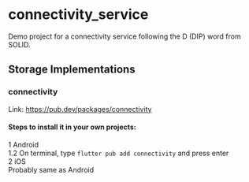# connectivity_service

Demo project for a connectivity service following the D (DIP) word from SOLID.

## Storage Implementations
### connectivity
Link: https://pub.dev/packages/connectivity
#### Steps to install it in your own projects:
1 Android\
1.2 On terminal, type `flutter pub add connectivity` and press enter\
2 iOS\
Probably same as Android
